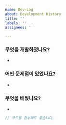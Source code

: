 ```yaml
---
name: Dev-Log
about: Development History
title: ''
labels: ''
assignees: ''

---
```


### 무엇을 개발하였나요?

- 

### 어떤 문제점이 있었나요?

- 

### 무엇을 배웠나요?

- 

```js
// 코드를 첨부해도 좋습니다.
```
